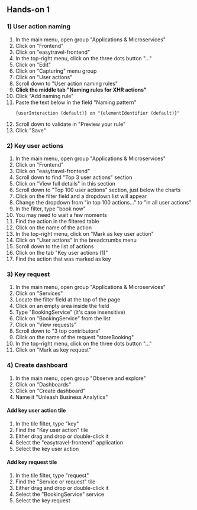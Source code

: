 ## Hands-on 1

### 1) User action naming
1. In the main menu, open group "Applications & Microservices"
1. Click on "Frontend"
1. Click on "easytravel-frontend"
1. In the top-right menu, click on the three dots button "..."
1. Click on "Edit"
1. Click on "Capturing" menu group
1. Click on "User actions"
1. Scroll down to "User action naming rules"
1. **Click the middle tab "Naming rules for XHR actions"**
1. Click "Add naming rule"
1. Paste the text below in the field "Naming pattern"
    ```
    {userInteraction (default)} on "{elementIdentifier (default)}"
    ```
1. Scroll down to validate in "Preview your rule"
1. Click "Save"

### 2) Key user actions

1. In the main menu, open group "Applications & Microservices"
1. Click on "Frontend"
1. Click on "easytravel-frontend"
1. Scroll down to find "Top 3 user actions" section
1. Click on "View full details" in this section
1. Scroll down to "Top 100 user actions" section, just below the charts
1. Click on the filter field and a dropdown list will appear
1. Change the dropdown from "in top 100 actions..." to "in all user actions"
1. In the filter, type "book now"
1. You may need to wait a few moments
1. Find the action in the filtered table
1. Click on the name of the action
1. In the top-right menu, click on "Mark as key user action"
1. Click on "User actions" in the breadcrumbs menu
1. Scroll down to the list of actions
1. Click on the tab "Key user actions (1)"
1. Find the action that was marked as key

### 3) Key request

1. In the main menu, open group "Applications & Microservices"
1. Click on "Services"
1. Locate the filter field at the top of the page
1. Click on an empty area inside the field
1. Type "BookingService" (it's case insensitive)
1. Click on "BookingService" from the list
1. Click on "View requests"
1. Scroll down to "3 top contributors"
1. Click on the name of the request "storeBooking"
1. In the top-right menu, click on the three dots button "..."
1. Click on "Mark as key request"

### 4) Create dashboard
1. In the main menu, open group "Observe and explore"
1. Click on "Dashboards"
1. Click on "Create dashboard"
1. Name it "Unleash Business Analytics"

#### Add key user action tile 
1. In the tile filter, type "key"
1. Find the "Key user action" tile
1. Either drag and drop or double-click it
1. Select the "easytravel-frontend" application
1. Select the key user action

#### Add key request tile
1. In the tile filter, type "request"
1. Find the "Service or request" tile
1. Either drag and drop or double-click it
1. Select the "BookingService" service
1. Select the key request

